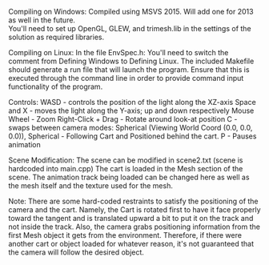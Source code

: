 Compiling on Windows:
Compiled using MSVS 2015.  Will add one for 2013 as well in the future.  
You'll need to set up OpenGL, GLEW, and trimesh.lib in the settings of the solution as required libraries.

Compiling on Linux:
In the file EnvSpec.h: You'll need to switch the comment from Defining Windows to Defining Linux.
The included Makefile should generate a run file that will launch the program.  Ensure that this is executed through the command line in order to provide command input functionality of the program.

Controls:
WASD - controls the position of the light along the XZ-axis
Space and X - moves the light along the Y-axis; up and down respectively
Mouse Wheel - Zoom
Right-Click + Drag - Rotate around look-at position
C - swaps between camera modes: Spherical (Viewing World Coord (0.0, 0.0, 0.0)), Spherical - Following Cart and Positioned behind the cart.
P - Pauses animation

Scene Modification:
The scene can be modified in scene2.txt (scene is hardcoded into main.cpp) The cart is loaded in the Mesh section of the scene. The animation track being loaded can be changed here as well as the mesh itself and the texture used for the mesh.

Note:
There are some hard-coded restraints to satisfy the positioning of the camera and the cart. Namely, the Cart is rotated first to have it face properly toward the tangent and is translated upward a bit to put it on the track and not inside the track.
Also, the camera grabs positioning information from the first Mesh object it gets from the environment. Therefore, if there were another cart or object loaded for whatever reason, it's not guaranteed that the camera will follow the desired object.

